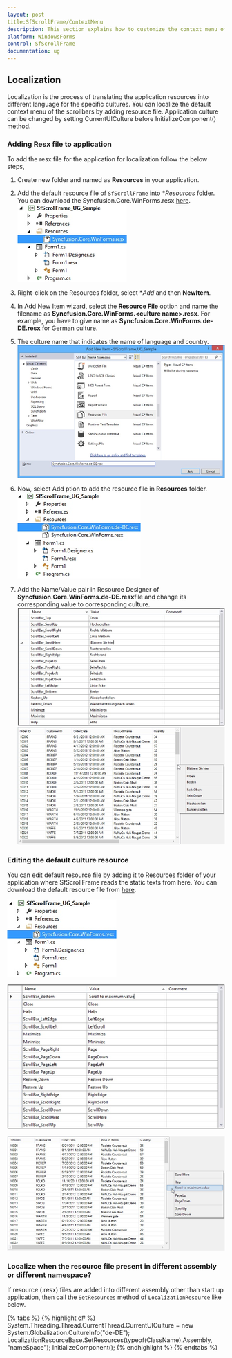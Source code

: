 ```yaml
---
layout: post
title:SfScrollFrame/ContextMenu
description: This section explains how to customize the context menu of the SfScrollFrame.
platform: WindowsForms
control: SfScrollFrame
documentation: ug
---
```


## Localization
Localization is the process of translating the application resources into different language for the specific cultures. You can localize the default context menu of the scrollbars by adding resource file. Application culture can be changed by setting CurrentUICulture before InitializeComponent() method.

### Adding Resx file to application
To add the resx file for the application for localization follow the below steps,

1. Create new folder and named as **Resources** in your application.

2. Add the default resource file of `SfScrollFrame` into **Resources* folder. You can download the Syncfusion.Core.WinForms.resx [here](http://www.syncfusion.com/downloads/support/directtrac/general/ze/Syncfusion.Core.WinForms-1127975576).<br>
![](SfScrollFrame_images/SfScrollFrame_img10.jpg)

3. Right-click on the Resources folder, select **Add* and then **NewItem**. 

4. In Add New Item wizard, select the **Resource File** option and name the filename as **Syncfusion.Core.WinForms.&lt;culture name&gt;.resx**. For example, you have to give name as **Syncfusion.Core.WinForms.de-DE.resx** for German culture. 

5. The culture name that indicates the name of language and country.<br>
![](SfScrollFrame_images/SfScrollFrame_img11.jpg) 

6. Now, select Add ption to add the resource file in **Resources** folder.<br>
![](SfScrollFrame_images/SfScrollFrame_img12.jpg)

7. Add the Name/Value pair in Resource Designer of **Syncfusion.Core.WinForms.de-DE.resx**file and change its corresponding value to corresponding culture.<br>
![](SfScrollFrame_images/SfScrollFrame_img13.jpg) <br>
![](SfScrollFrame_images/SfScrollFrame_img14.jpg)

### Editing the default culture resource
You can edit default resource file by adding it to Resources folder of your application where SfScrollFrame reads the static texts from here. You can download the default resource file from [here](http://www.syncfusion.com/downloads/support/directtrac/general/ze/Syncfusion.Core.WinForms-1127975576).

![](SfScrollFrame_images/SfScrollFrame_img15.jpg)

![](SfScrollFrame_images/SfScrollFrame_img16.jpg)

![](SfScrollFrame_images/SfScrollFrame_img17.jpg)

### Localize when the resource file present in different assembly or different namespace?
If resource (.resx) files are added into different assembly other than start up application, then call the `SetResources` method of `LocalizationResource` like below.

{% tabs %}
{% highlight c# %}
System.Threading.Thread.CurrentThread.CurrentUICulture = new System.Globalization.CultureInfo("de-DE");
LocalizationResourceBase.SetResources(typeof(ClassName).Assembly, "nameSpace");
InitializeComponent();
{% endhighlight %}
{% endtabs %}